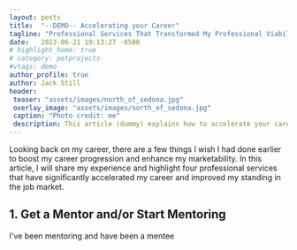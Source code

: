 ```yaml
---
layout: posts
title:  "--DEMO-- Accelerating your Career"
tagline: "Professional Services That Transformed My Professional Viability"
date:   2023-06-21 19:13:27 -0500
# highlight_home: true
# category: petprojects
#vtags: demo
author_profile: true
author: Jack Still
header:
 teaser: "assets/images/north_of_sedona.jpg"
 overlay_image: "assets/images/north_of_sedona.jpg"
 caption: "Photo credit: me"
 description: This article (dummy) explains how to accelerate your career by leveraging professional services.
---
```


Looking back on my career, there are a few things I wish I had done earlier to boost my career progression and enhance my marketability. In this article, I will share my experience and highlight four professional services that have significantly accelerated my career and improved my standing in the job market.

## 1. Get a Mentor and/or Start Mentoring
I've been mentoring and have been a mentee